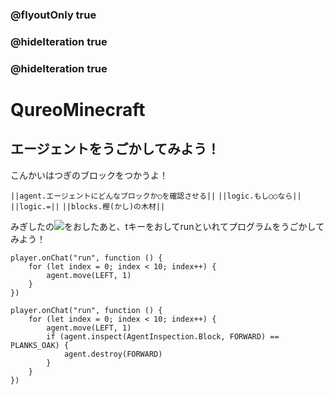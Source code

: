 ### @flyoutOnly true
### @hideIteration true
### @hideIteration true
# QureoMinecraft

## エージェントをうごかしてみよう！

こんかいはつぎのブロックをつかうよ！

``||agent.エージェントにどんなブロックか○を確認させる||``
``||logic.もし○○なら||``
``||logic.=||``
``||blocks.樫(かし)の木材||``

みぎしたの![](https://raw.githubusercontent.com/camp-minecraft/TechkidsCampTutorial/master/images/playbutton.png)をおしたあと、tキーをおしてrunといれてプログラムをうごかしてみよう！

```template
player.onChat("run", function () {
    for (let index = 0; index < 10; index++) {
        agent.move(LEFT, 1)
    }
})
```
```ghost
player.onChat("run", function () {
    for (let index = 0; index < 10; index++) {
        agent.move(LEFT, 1)
        if (agent.inspect(AgentInspection.Block, FORWARD) == PLANKS_OAK) {
            agent.destroy(FORWARD)
        }
    }
})
```